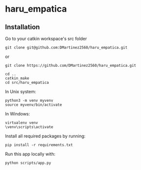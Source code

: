 # haru_empatica

## Installation

Go to your catkin workspace's src folder

```
git clone git@github.com:DMartinez2560/haru_empatica.git
```
or
```
git clone https://github.com/DMartinez2560/haru_empatica.git

```

```
cd ..
catkin_make
cd src/haru_empatica
```
In Unix system:
```
python3 -m venv myvenv
source myvenv/bin/activate

```
In Windows: 

```
virtualenv venv 
\venv\scripts\activate
```

Install all required packages by running:
```
pip install -r requirements.txt
```

Run this app locally with:
```
python scripts/app.py
```
